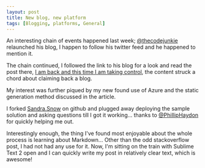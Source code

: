 ```yaml
---
layout: post
title: New blog, new platform
tags: [Blogging, platforms, General]
---
```

An interesting chain of events happened last week; [@thecodejunkie](http://twitter.com/thecodejunkie) relaunched his blog, I happen to follow his twitter feed and he happened to mention it.

The chain continued, I followed the link to his blog for a look and read the post there, [I am back and this time I am taking control](http://thecodejunkie.com/2013/09/10/i-am-back-and-this-time-i-am-taking-control/), the content struck a chord about claiming back a blog.

My interest was further piqued by my new found use of Azure and the static generation method discussed in the article.

I forked [Sandra.Snow](https://github.com/sandra/sandra.snow) on github and plugged away deploying the sample solution and asking questions till I got it working... thanks to [@PhillipHaydon](https://twitter.com/philliphaydon) for quickly helping me out.

Interestingly enough, the thing I've found most enjoyable about the whole process is learning about Markdown... Other than the odd stackoverflow post, I had not had any use for it. Now, I'm sitting on the train with Sublime Text 2 open and I can quickly write my post in relatively clear text, which is awesome!